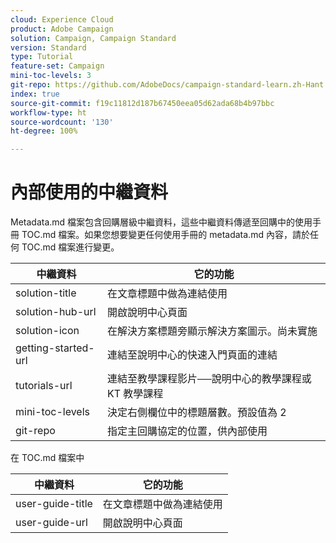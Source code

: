 ```yaml
---
cloud: Experience Cloud
product: Adobe Campaign
solution: Campaign, Campaign Standard
version: Standard
type: Tutorial
feature-set: Campaign
mini-toc-levels: 3
git-repo: https://github.com/AdobeDocs/campaign-standard-learn.zh-Hant
index: true
source-git-commit: f19c11812d187b67450eea05d62ada68b4b97bbc
workflow-type: ht
source-wordcount: '130'
ht-degree: 100%

---
```



# 內部使用的中繼資料

Metadata.md 檔案包含回購層級中繼資料，這些中繼資料傳遞至回購中的使用手冊 TOC.md 檔案。如果您想要變更任何使用手冊的 metadata.md 內容，請於任何 TOC.md 檔案進行變更。

| 中繼資料 | 它的功能 |
|--- |--- |
| solution-title | 在文章標題中做為連結使用 |
| solution-hub-url | 開啟說明中心頁面 |
| solution-icon | 在解決方案標題旁顯示解決方案圖示。尚未實施 |
| getting-started-url | 連結至說明中心的快速入門頁面的連結 |
| tutorials-url | 連結至教學課程影片──說明中心的教學課程或 KT 教學課程 |
| mini-toc-levels | 決定右側欄位中的標題層數。預設值為 2 |
| git-repo | 指定主回購協定的位置，供內部使用 |

在 TOC.md 檔案中

| 中繼資料 | 它的功能 |
|--- |--- |
| user-guide-title | 在文章標題中做為連結使用 |
| user-guide-url | 開啟說明中心頁面 |
